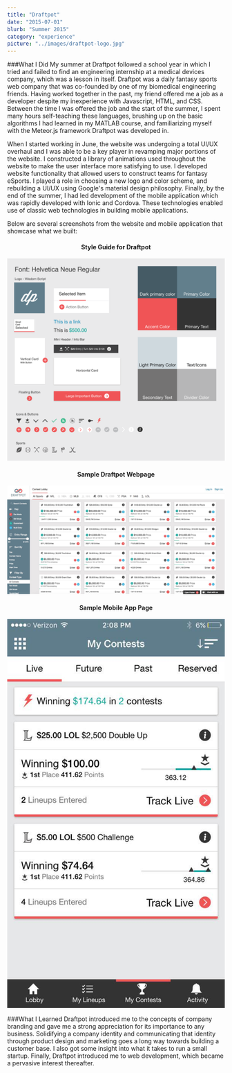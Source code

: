 ```yaml
---
title: "Draftpot"
date: "2015-07-01"
blurb: "Summer 2015"
category: "experience"
picture: "../images/draftpot-logo.jpg"
---
```


###What I Did
My summer at Draftpot followed a school year in which I tried and failed to find an engineering internship at a medical devices company, which was a lesson in itself. Draftpot was a daily fantasy sports web company that was co-founded by one of my biomedical engineering friends. Having worked together in the past, my friend offered me a job as a developer despite my inexperience with Javascript, HTML, and CSS. Between the time I was offered the job and the start of the summer, I spent many hours self-teaching these languages, brushing up on the basic algorithms I had learned in my MATLAB course, and familiarizing myself with the Meteor.js framework Draftpot was developed in.

When I started working in June, the website was undergoing a total UI/UX overhaul and I was able to be a key player in revamping major portions of the website. I constructed a library of animations used throughout the website to make the user interface more satisfying to use. I developed website functionality that allowed users to construct teams for fantasy eSports. I played a role in choosing a new logo and color scheme, and rebuilding a UI/UX using Google's material design philosophy. Finally, by the end of the summer, I had led development of the mobile application which was rapidly developed with Ionic and Cordova. These technologies enabled use of classic web technologies in building mobile applications.

Below are several screenshots from the website and mobile application that showcase what we built:
<h4 style="text-align:center;">Style Guide for Draftpot</h4>

![StyleGuide](../images/draftpot-styleguide.png "Draftpot Style Guide")

<h4 style="text-align:center;">Sample Draftpot Webpage</h4>

![WebApp](../images/draftpot-web.jpg "Draftpot Web App")

<h4 style="text-align:center;">Sample Mobile App Page</h4>

![MobileApp](../images/draftpot-mobile.jpg "Draftpot Mobile App")


###What I Learned
Draftpot introduced me to the concepts of company branding and gave me a strong appreciation for its importance to any business. Solidifying a company identity and communicating that identity through product design and marketing goes a long way towards building a customer base. I also got some insight into what it takes to run a small startup. Finally, Draftpot introduced me to web development, which became a pervasive interest thereafter.